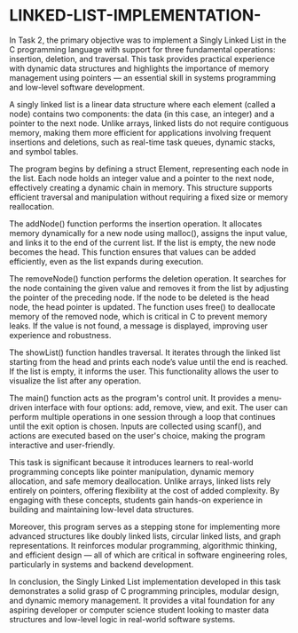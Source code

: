 # LINKED-LIST-IMPLEMENTATION-

In Task 2, the primary objective was to implement a Singly Linked List in the C programming language with support for three fundamental operations: insertion, deletion, and traversal. This task provides practical experience with dynamic data structures and highlights the importance of memory management using pointers — an essential skill in systems programming and low-level software development.

A singly linked list is a linear data structure where each element (called a node) contains two components: the data (in this case, an integer) and a pointer to the next node. Unlike arrays, linked lists do not require contiguous memory, making them more efficient for applications involving frequent insertions and deletions, such as real-time task queues, dynamic stacks, and symbol tables.

The program begins by defining a struct Element, representing each node in the list. Each node holds an integer value and a pointer to the next node, effectively creating a dynamic chain in memory. This structure supports efficient traversal and manipulation without requiring a fixed size or memory reallocation.

The addNode() function performs the insertion operation. It allocates memory dynamically for a new node using malloc(), assigns the input value, and links it to the end of the current list. If the list is empty, the new node becomes the head. This function ensures that values can be added efficiently, even as the list expands during execution.

The removeNode() function performs the deletion operation. It searches for the node containing the given value and removes it from the list by adjusting the pointer of the preceding node. If the node to be deleted is the head node, the head pointer is updated. The function uses free() to deallocate memory of the removed node, which is critical in C to prevent memory leaks. If the value is not found, a message is displayed, improving user experience and robustness.

The showList() function handles traversal. It iterates through the linked list starting from the head and prints each node’s value until the end is reached. If the list is empty, it informs the user. This functionality allows the user to visualize the list after any operation.

The main() function acts as the program's control unit. It provides a menu-driven interface with four options: add, remove, view, and exit. The user can perform multiple operations in one session through a loop that continues until the exit option is chosen. Inputs are collected using scanf(), and actions are executed based on the user's choice, making the program interactive and user-friendly.

This task is significant because it introduces learners to real-world programming concepts like pointer manipulation, dynamic memory allocation, and safe memory deallocation. Unlike arrays, linked lists rely entirely on pointers, offering flexibility at the cost of added complexity. By engaging with these concepts, students gain hands-on experience in building and maintaining low-level data structures.

Moreover, this program serves as a stepping stone for implementing more advanced structures like doubly linked lists, circular linked lists, and graph representations. It reinforces modular programming, algorithmic thinking, and efficient design — all of which are critical in software engineering roles, particularly in systems and backend development.

In conclusion, the Singly Linked List implementation developed in this task demonstrates a solid grasp of C programming principles, modular design, and dynamic memory management. It provides a vital foundation for any aspiring developer or computer science student looking to master data structures and low-level logic in real-world software systems.
